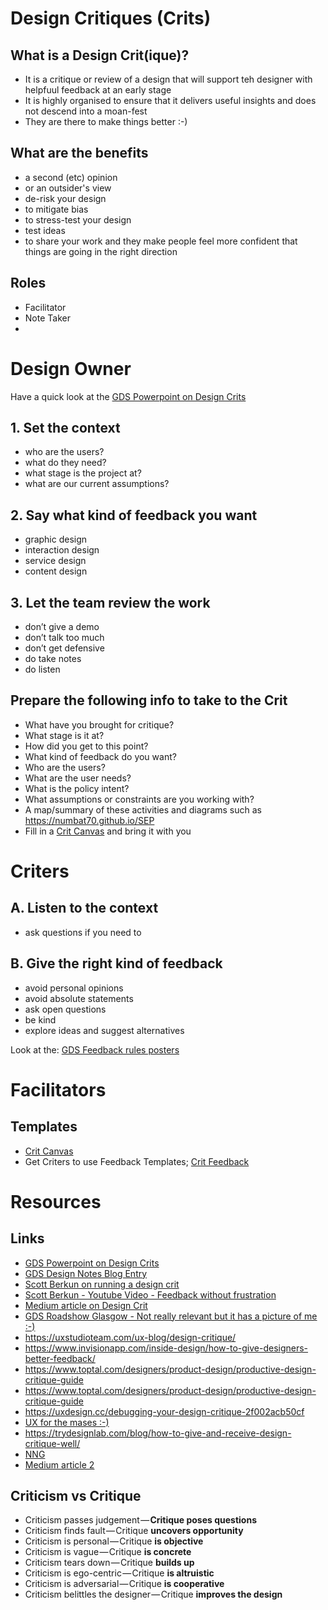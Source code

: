 # Design Critiques (Crits)
## What is a Design Crit(ique)?
- It is a critique or review of a design that will support teh designer with helpfuul feedback at an early stage
- It is highly organised to ensure that it delivers useful insights and does not descend into a moan-fest 
- They are there to make things better :-)

## What are the benefits
- a second (etc) opinion 
- or an outsider's view
- de-risk your design
- to mitigate bias
- to stress-test your design
- test ideas
- to share your work
and they make people feel more confident that things are going in the right direction

## Roles
- Facilitator
- Note Taker
- 

# Design Owner
Have a quick look at the [GDS Powerpoint on Design Crits](15_Design_crits_Feb_2018.pptx)

## 1. Set the context
- who are the users?
- what do they need?
- what stage is the project at?
- what are our current assumptions?

## 2. Say what kind of feedback you want
- graphic design
- interaction design
- service design
- content design

## 3. Let the team review the work
- don’t give a demo
- don’t talk too much
- don’t get defensive
- do take notes
- do listen

## Prepare the following info to take to the Crit
- What have you brought for critique?
- What stage is it at?
- How did you get to this point?
- What kind of feedback do you want?
- Who are the users?
- What are the user needs?
- What is the policy intent?
- What assumptions or constraints are you working with?
- A map/summary of these activities and diagrams such as https://numbat70.github.io/SEP
- Fill in a [Crit Canvas](Saltire_Crit_Canvas.pdf) and bring it with you


# Criters
## A. Listen to the context
- ask questions if you need to

## B. Give the right kind of feedback
- avoid personal opinions
- avoid absolute statements
- ask open questions
- be kind
- explore ideas and suggest alternatives 

Look at the: [GDS Feedback rules posters](Poster_GivingAskingReceivingFeedback.pdf)

# Facilitators
## Templates
- [Crit Canvas](Saltire_Crit_Canvas.pdf)
- Get Criters to use Feedback Templates; [Crit Feedback](Saltire_Crit_Feedback.pdf)


# Resources
## Links
- [GDS Powerpoint on Design Crits](15_Design_crits_Feb_2018.pptx)
- [GDS Design Notes Blog Entry](https://designnotes.blog.gov.uk/2017/11/27/using-design-crits-to-improve-collaboration)
- [Scott Berkun on running a design crit](https://scottberkun.com/essays/23-how-to-run-a-design-critique/)
- [Scott Berkun - Youtube Video - Feedback without frustration](https://youtu.be/GzRDG2jKf_4)
- [Medium article on Design Crit](https://uxplanet.org/things-you-should-know-before-going-into-a-design-crit-65e7dcc80ff5)
- [GDS Roadshow Glasgow - Not really relevant but it has a picture of me :-)](https://www.flickr.com/photos/gdsteam/sets/72157679507158541)
- https://uxstudioteam.com/ux-blog/design-critique/
- https://www.invisionapp.com/inside-design/how-to-give-designers-better-feedback/
- https://www.toptal.com/designers/product-design/productive-design-critique-guide
- https://www.toptal.com/designers/product-design/productive-design-critique-guide
- https://uxdesign.cc/debugging-your-design-critique-2f002acb50cf
- [UX for the mases :-)](http://www.uxforthemasses.com/design-critiques/)
- https://trydesignlab.com/blog/how-to-give-and-receive-design-critique-well/
- [NNG](https://www.nngroup.com/articles/design-critiques/)
- [Medium article 2](https://medium.com/facebook-design/critique-is-an-important-part-of-any-design-process-whether-you-work-as-part-of-a-team-or-solo-ef3dcb299ce3)


## Criticism vs Critique

- Criticism passes judgement — **Critique poses questions**
- Criticism finds fault — Critique **uncovers opportunity**
- Criticism is personal — Critique **is objective**
- Criticism is vague — Critique **is concrete**
- Criticism tears down — Critique **builds up**
- Criticism is ego-centric — Critique **is altruistic**
- Criticism is adversarial — Critique **is cooperative**
- Criticism belittles the designer — Critique **improves the design**


